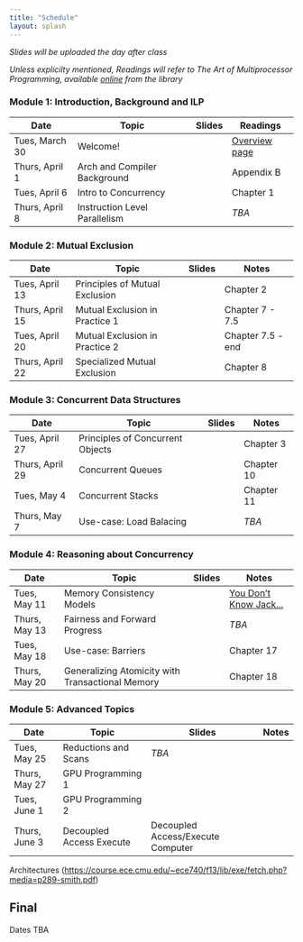 ```yaml
---
title: "Schedule"
layout: splash
---
```


_Slides will be uploaded the day after class_

_Unless explicilty mentioned, Readings will refer to The Art of Multiprocessor Programming, available [online](https://ucsc.primo.exlibrisgroup.com/permalink/01CDL_SCR_INST/epaiir/alma991025069492304876) from the library_

### Module 1: Introduction, Background and ILP

| Date             | Topic    | Slides |   Readings
|------------------|----------|--------|----------------
| Tues, March 30   | Welcome!                       |  | [Overview page](https://sorensenucsc.github.io/CSE113-2021/overview.html)
| Thurs, April 1   | Arch and Compiler Background   |  | Appendix B
| Tues, April 6    | Intro to Concurrency           |  | Chapter 1
| Thurs, April 8   | Instruction Level Parallelism  |  | _TBA_

### Module 2: Mutual Exclusion

| Date             | Topic    | Slides |   Notes
|------------------|----------|--------|----------------
| Tues, April 13   | Principles of Mutual Exclusion | | Chapter 2
| Thurs, April 15  | Mutual Exclusion in Practice 1 | | Chapter 7 - 7.5
| Tues, April 20   | Mutual Exclusion in Practice 2 | | Chapter 7.5 - end
| Thurs, April 22  | Specialized Mutual Exclusion   | | Chapter 8

### Module 3: Concurrent Data Structures

| Date             | Topic    | Slides |   Notes
|------------------|----------|--------|----------------
| Tues, April 27   | Principles of Concurrent Objects    | | Chapter 3
| Thurs, April 29  | Concurrent Queues                   | | Chapter 10
| Tues, May 4      | Concurrent Stacks                   | | Chapter 11
| Thurs, May 7     | Use-case: Load Balacing             | | _TBA_

### Module 4: Reasoning about Concurrency

| Date             | Topic    | Slides |   Notes
|------------------|----------|--------|----------------
| Tues, May 11     | Memory Consistency Models                        | | [You Don’t Know Jack...](https://queue.acm.org/detail.cfm?id=2088916)
| Thurs, May 13    | Fairness and Forward Progress                    | | _TBA_
| Tues, May 18     | Use-case: Barriers                               | | Chapter 17
| Thurs, May 20    | Generalizing Atomicity with Transactional Memory | | Chapter 18

### Module 5: Advanced Topics

| Date             | Topic    | Slides |   Notes
|------------------|----------|--------|----------------
| Tues, May 25     | Reductions and Scans     | _TBA_
| Thurs, May 27    | GPU Programming 1        | 
| Tues, June 1     | GPU Programming 2        |
| Thurs, June 3    | Decoupled Access Execute | Decoupled Access/Execute Computer
Architectures (https://course.ece.cmu.edu/~ece740/f13/lib/exe/fetch.php?media=p289-smith.pdf)

## Final

Dates TBA
